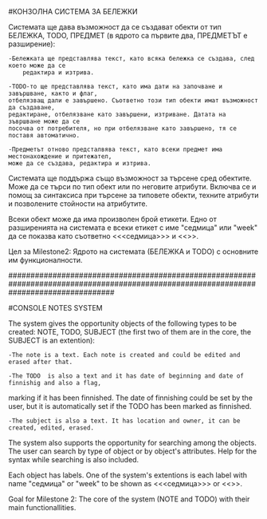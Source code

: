 #КОНЗОЛНА СИСТЕМА ЗА БЕЛЕЖКИ




Системата ще дава възможност да се създават обекти от тип БЕЛЕЖКА, TODO, ПРЕДМЕТ
(в ядрото са първите два, ПРЕДМЕТЪТ е разширение):

    -Бележката ще представлява текст, като всяка бележка се създава, след което може да се
        редактира и изтрива.

    -TODO-то ще представлява текст, като има дати на започване и завършване, както и флаг,
	отбелязващ дали е завършено. Съответно този тип обекти имат възможност да създаване,
	редактиране, отбелязване като завършени, изтриване. Датата на зъвршване може да се 
	посочва от потребителя, но при отбелязване като завършено, тя се поставя автоматично.

    -Предметът отново предсталвява текст, като всеки предмет има местонахождение и притежател,
	може да се създава, редактира и изтрива.

Системата ще поддържа също възможност за търсене сред обектите. Може да се търси по тип обект или 
по неговите атрибути. Включва се и помощ за синтаксиса при търсене за типовете обекти, техните атрибути
и позволените стойности на атрибутите.

Всеки обект може да има произволен брой етикети. Едно от разширенията на системата е всеки етикет с име
"седмица" или "week" да се показва като съответно <<<седмица>>> и <<<week>>>.


Цел за Milestone2: Ядрото на системата (БЕЛЕЖКА и TODO) с основните им функционалности.
 



########################################################################################################################################




#CONSOLE NOTES SYSTEM



The system gives the opportunity objects of the following types to be created: 	NOTE, TODO, SUBJECT
(the first two of them are in the core, the SUBJECT is an extention):
    
    -The note is a text. Each note is created and could be edited and erased after that.

    -The TODO  is also a text and it has date of beginning and date of finnishig and also a flag,
marking if it has been finnished. The date of finnishing could be set by the user, but it is automatically 
set if the TODO has been marked as finnished.

    -The subject is also a text. It has location and owner, it can be created, edited, erased.

The system also supports the opportunity for searching among the objects. The user can search by type of object 
or by object's attributes. Help for the syntax while searching is also included.

Each object has labels. One of the system's extentions is each label with name "седмица" or "week" to be shown as 
<<<седмица>>> or <<<week>>>.


Goal for Milestone 2: The core of the system (NOTE and TODO) with their main functionallities.


